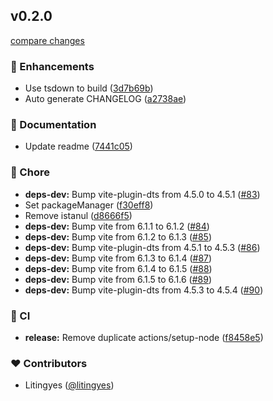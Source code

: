 
## v0.2.0

[compare changes](https://github.com/litingyes/typescript-starter/compare/v0.1.0...v0.2.0)

### 🚀 Enhancements

- Use tsdown to build ([3d7b69b](https://github.com/litingyes/typescript-starter/commit/3d7b69b))
- Auto generate CHANGELOG ([a2738ae](https://github.com/litingyes/typescript-starter/commit/a2738ae))

### 📖 Documentation

- Update readme ([7441c05](https://github.com/litingyes/typescript-starter/commit/7441c05))

### 🏡 Chore

- **deps-dev:** Bump vite-plugin-dts from 4.5.0 to 4.5.1 ([#83](https://github.com/litingyes/typescript-starter/pull/83))
- Set packageManager ([f30eff8](https://github.com/litingyes/typescript-starter/commit/f30eff8))
- Remove istanul ([d8666f5](https://github.com/litingyes/typescript-starter/commit/d8666f5))
- **deps-dev:** Bump vite from 6.1.1 to 6.1.2 ([#84](https://github.com/litingyes/typescript-starter/pull/84))
- **deps-dev:** Bump vite from 6.1.2 to 6.1.3 ([#85](https://github.com/litingyes/typescript-starter/pull/85))
- **deps-dev:** Bump vite-plugin-dts from 4.5.1 to 4.5.3 ([#86](https://github.com/litingyes/typescript-starter/pull/86))
- **deps-dev:** Bump vite from 6.1.3 to 6.1.4 ([#87](https://github.com/litingyes/typescript-starter/pull/87))
- **deps-dev:** Bump vite from 6.1.4 to 6.1.5 ([#88](https://github.com/litingyes/typescript-starter/pull/88))
- **deps-dev:** Bump vite from 6.1.5 to 6.1.6 ([#89](https://github.com/litingyes/typescript-starter/pull/89))
- **deps-dev:** Bump vite-plugin-dts from 4.5.3 to 4.5.4 ([#90](https://github.com/litingyes/typescript-starter/pull/90))

### 🤖 CI

- **release:** Remove duplicate actions/setup-node ([f8458e5](https://github.com/litingyes/typescript-starter/commit/f8458e5))

### ❤️ Contributors

- Litingyes ([@litingyes](https://github.com/litingyes))

